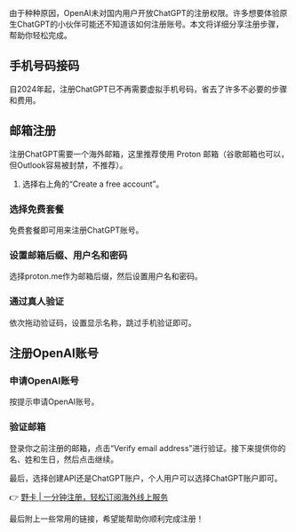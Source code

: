 由于种种原因，OpenAI未对国内用户开放ChatGPT的注册权限。许多想要体验原生ChatGPT的小伙伴可能还不知道该如何注册账号。本文将详细分享注册步骤，帮助你轻松完成。

## 手机号码接码

自2024年起，注册ChatGPT已不再需要虚拟手机号码，省去了许多不必要的步骤和费用。

## 邮箱注册

注册ChatGPT需要一个海外邮箱，这里推荐使用 Proton 邮箱（谷歌邮箱也可以，但Outlook容易被封禁，不推荐）。

1. 选择右上角的“Create a free account”。

### 选择免费套餐

免费套餐即可用来注册ChatGPT账号。

### 设置邮箱后缀、用户名和密码

选择proton.me作为邮箱后缀，然后设置用户名和密码。

### 通过真人验证

依次拖动验证码，设置显示名称，跳过手机验证即可。

## 注册OpenAI账号

### 申请OpenAI账号

按提示申请OpenAI账号。

### 验证邮箱

登录你之前注册的邮箱，点击“Verify email address”进行验证。接下来提供你的名、姓和生日，然后点击继续。

最后，选择创建API还是ChatGPT账户，个人用户可以选择ChatGPT账户即可。

👉 [野卡 | 一分钟注册，轻松订阅海外线上服务](https://bit.ly/bewildcard)

最后附上一些常用的链接，希望能帮助你顺利完成注册！